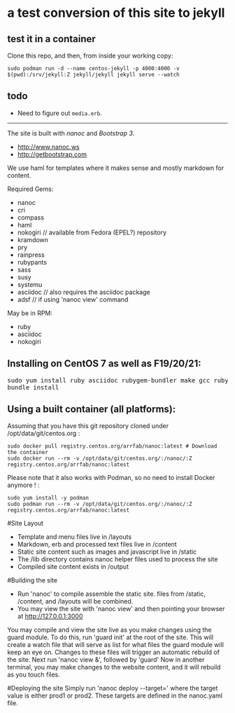 
# a test conversion of this site to jekyll

## test it in a container

Clone this repo, and then, from inside your working copy:

```
sudo podman run -d --name centos-jekyll -p 4000:4000 -v $(pwd):/srv/jekyll:Z jekyll/jekyll jekyll serve --watch
```

## todo

* Need to figure out `media.erb`. 


***



The site is built with *nanoc* and *Bootstrap 3*.

  * http://www.nanoc.ws
  * http://getbootstrap.com

We use haml for templates where it makes sense and mostly markdown for
content.


Required Gems:

  * nanoc
  * cri
  * compass
  * haml
  * nokogiri // available from Fedora (EPEL?) repository
  * kramdown 
  * pry
  * rainpress
  * rubypants
  * sass
  * susy
  * systemu
  * asciidoc // also requires the asciidoc package
  * adsf // if using 'nanoc view' command

May be in RPM:

  * ruby
  * asciidoc
  * nokogiri

## Installing on CentOS 7 as well as F19/20/21:

<pre>
sudo yum install ruby asciidoc rubygem-bundler make gcc ruby-devel zlib-devel zlib gcc-c++
bundle install
</pre>


## Using a built container (all platforms):
Assuming that you have this git repository cloned under /opt/data/git/centos.org : 
```
sudo docker pull registry.centos.org/arrfab/nanoc:latest # Download the container
sudo docker run --rm -v /opt/data/git/centos.org/:/nanoc/:Z registry.centos.org/arrfab/nanoc:latest
```
Please note that it also works with Podman, so no need to install Docker anymore ! :

```
sudo yum install -y podman
sudo podman run --rm -v /opt/data/git/centos.org/:/nanoc/:Z registry.centos.org/arrfab/nanoc:latest
```


#Site Layout
  * Template and menu files live in /layouts
  * Markdown, erb and processed text files live in /content
  * Static site content such as images and javascript live in /static
  * The /lib directory contains nanoc helper files used to process the site
  * Compiled site content exists in /output

#Building the site
  * Run 'nanoc' to compile assemble the static site. files from /static, /content, and /layouts will be combined.
  * You may view the site with 'nanoc view' and then pointing your browser at http://127.0.0.1:3000

You may compile and view the site live as you make changes using the guard module. To do this, run 'guard init' at the root of the site. 
This will create a watch file that will serve as list for what files the guard module will keep an eye on. Changes to these files will trigger an automatic rebuild of the site.
Next run 'nanoc view &', followed by 'guard'
Now in another terminal, you may make changes to the website content, and it will rebuild as you touch files. 


#Deploying the site
Simply run 'nanoc deploy --target=' where the target value is either prod1 or prod2. These targets are defined in the nanoc.yaml file. 
